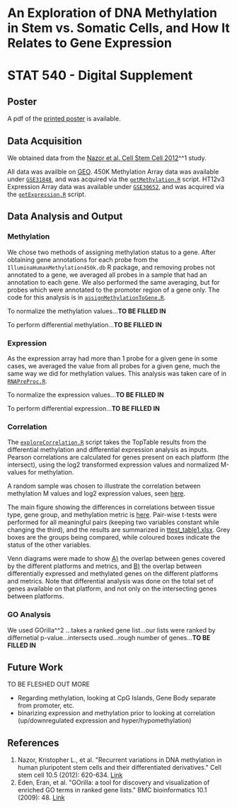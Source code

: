 An Exploration of DNA Methylation in Stem vs. Somatic Cells, and How It Relates to Gene Expression
====================================
STAT 540 - Digital Supplement
====================================

Poster
---------
A pdf of the [printed poster](poster/gsat540_v2.pdf) is available.

Data Acquisition
---------------------
We obtained data from the [Nazor et al. Cell Stem Cell 2012](http://www.ncbi.nlm.nih.gov/pubmed/22560082)^^1 study.  

All data was availble on [GEO](http://www.ncbi.nlm.nih.gov/geo/). 450K Methylation Array data was available under [`GSE31848`](http://www.ncbi.nlm.nih.gov/geo/query/acc.cgi?acc=GSE31848), and was acquired via the [`getMethylation.R`](dataAcquisition/getMethylation.R) script. HT12v3 Expression Array data was available under [`GSE30652`](http://www.ncbi.nlm.nih.gov/geo/query/acc.cgi?acc=GSE30652), and was acquired via the [`getExpression.R`](dataAcquisition/getExpression.R) script.

Data Analysis and Output
----------------------------

### Methylation
We chose two methods of assigning methylation status to a gene. After obtaining gene annotations for each probe from the `IlluminaHumanMethylation450k.db` R package, and removing probes not annotated to a gene, we averaged all probes in a sample that had an annotation to each gene. We also performed the same averaging, but for probes which were annotated to the promoter region of a gene only. The code for this analysis is in [`assignMethylationToGene.R`](methylation/assignMethylationToGene.R).

To normalize the methylation values...**TO BE FILLED IN**

To perform differential methylation...**TO BE FILLED IN**

### Expression
As the expression array had more than 1 probe for a given gene in some cases, we averaged the value from all probes for a given gene, much the same way we did for methylation values. This analysis was taken care of in [`RNAPreProc.R`](expression/RNAPreProc.R).

To normalize the expression values...**TO BE FILLED IN**

To perform differential expression...**TO BE FILLED IN**

### Correlation
The [`exploreCorrelation.R`](correlation/exploreCorrelation.R) script takes the TopTable results from the differential methylation and differential expression analysis as inputs. Pearson correlations are calculated for genes present on each platform (the intersect), using the log2 transformed expression values and normalized M-values for methylation.

A random sample was chosen to illustrate the correlation between methylation M values and log2 expression values, seen [here](plots/example_correlation.pdf). 

The main figure showing the differences in correlations between tissue type, gene group, and methylation metric is [here](plots/correlations_by_cell_group_CpG2.pdf). Pair-wise t-tests were performed for all meaningful pairs (keeping two variables constant while changing the third), and the results are summarized in [ttest_table1.xlsx](correlation/ttest_table1.xlsx). Grey boxes are the groups being compared, while coloured boxes indicate the status of the other variables.

Venn diagrams were made to show [A)](plots/gene_overlap_venn.pdf) the overlap between genes covered by the different platforms and metrics, and [B)](plots/differential_gene_overlap_venn.pdf) the overlap between differentially expressed and methylated genes on the different platforms and metrics. Note that differential analysis was done on the total set of genes available on that platform, and not only on the intersecting genes between platforms.


### GO Analysis

We used GOrilla^^2 ...takes a ranked gene list...our lists were ranked by differnetial p-value...intersects used...rough number of genes...**TO BE FILLED IN**


Future Work
-------------
TO BE FLESHED OUT MORE
- Regarding methylation, looking at CpG Islands, Gene Body separate from promoter, etc.
- binarizing expression and methylation prior to looking at correlation (up/downregulated expression and hyper/hypomethylation)


References
-------------

1. Nazor, Kristopher L., et al. "Recurrent variations in DNA methylation in human pluripotent stem cells and their differentiated derivatives." Cell stem cell 10.5 (2012): 620-634. [Link](http://www.ncbi.nlm.nih.gov/pubmed/22560082)
2. Eden, Eran, et al. "GOrilla: a tool for discovery and visualization of enriched GO terms in ranked gene lists." BMC bioinformatics 10.1 (2009): 48. [Link](http://www.biomedcentral.com/1471-2105/10/48)